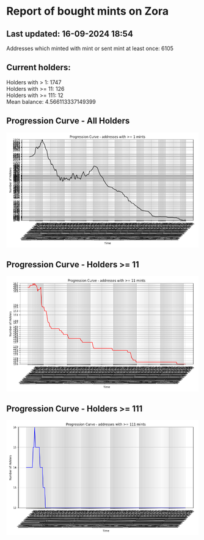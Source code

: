 # Report of bought mints on Zora
## Last updated: 16-09-2024 18:54
Addresses which minted with mint or sent mint at least once: 6105

## Current holders:
Holders with > 1: 1747  
Holders with >= 11: 126  
Holders with >= 111: 12  
Mean balance: 4.566113337149399  

## Progression Curve - All Holders
![addresses with >= 1 mint](progression_curve_all.png)
## Progression Curve - Holders >= 11
![addresses with >= 11 mints](progression_curve_gt_11.png)
## Progression Curve - Holders >= 111
![addresses with >= 111 mints](progression_curve_gt_111.png)
